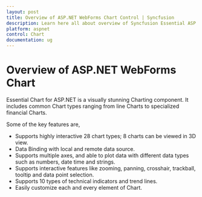 ```yaml
---
layout: post
title: Overview of ASP.NET WebForms Chart Control | Syncfusion
description: Learn here all about overview of Syncfusion Essential ASP.NET WebForms Chart control, its elements, and more.
platform: aspnet
control: Chart
documentation: ug
---
```


# Overview of ASP.NET WebForms Chart

Essential Chart for ASP.NET is a visually stunning Charting component. It includes common Chart types ranging from line Charts to specialized financial Charts.

Some of the key features are,

* Supports highly interactive 28 chart types; 8 charts can be viewed in 3D view.
* Data Binding with local and remote data source.
* Supports multiple axes, and able to plot data with different data types such as numbers, date time and strings.
* Supports interactive features like zooming, panning, crosshair, trackball, tooltip and data point selection.
* Supports 10 types of technical indicators and trend lines.
* Easily customize each and every element of Chart.
